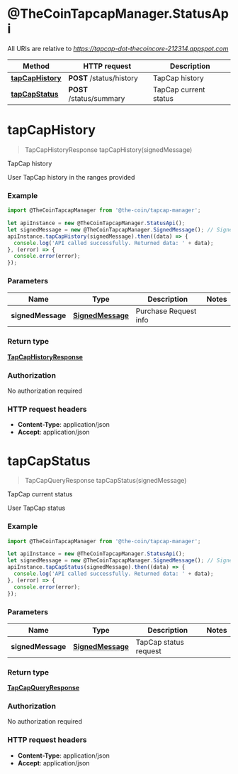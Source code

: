 # @TheCoinTapcapManager.StatusApi

All URIs are relative to *https://tapcap-dot-thecoincore-212314.appspot.com*

Method | HTTP request | Description
------------- | ------------- | -------------
[**tapCapHistory**](StatusApi.md#tapCapHistory) | **POST** /status/history | TapCap history
[**tapCapStatus**](StatusApi.md#tapCapStatus) | **POST** /status/summary | TapCap current status


<a name="tapCapHistory"></a>
# **tapCapHistory**
> TapCapHistoryResponse tapCapHistory(signedMessage)

TapCap history

User TapCap history in the ranges provided

### Example
```javascript
import @TheCoinTapcapManager from '@the-coin/tapcap-manager';

let apiInstance = new @TheCoinTapcapManager.StatusApi();
let signedMessage = new @TheCoinTapcapManager.SignedMessage(); // SignedMessage | Purchase Request info
apiInstance.tapCapHistory(signedMessage).then((data) => {
  console.log('API called successfully. Returned data: ' + data);
}, (error) => {
  console.error(error);
});

```

### Parameters

Name | Type | Description  | Notes
------------- | ------------- | ------------- | -------------
 **signedMessage** | [**SignedMessage**](SignedMessage.md)| Purchase Request info | 

### Return type

[**TapCapHistoryResponse**](TapCapHistoryResponse.md)

### Authorization

No authorization required

### HTTP request headers

 - **Content-Type**: application/json
 - **Accept**: application/json

<a name="tapCapStatus"></a>
# **tapCapStatus**
> TapCapQueryResponse tapCapStatus(signedMessage)

TapCap current status

User TapCap status

### Example
```javascript
import @TheCoinTapcapManager from '@the-coin/tapcap-manager';

let apiInstance = new @TheCoinTapcapManager.StatusApi();
let signedMessage = new @TheCoinTapcapManager.SignedMessage(); // SignedMessage | TapCap status request
apiInstance.tapCapStatus(signedMessage).then((data) => {
  console.log('API called successfully. Returned data: ' + data);
}, (error) => {
  console.error(error);
});

```

### Parameters

Name | Type | Description  | Notes
------------- | ------------- | ------------- | -------------
 **signedMessage** | [**SignedMessage**](SignedMessage.md)| TapCap status request | 

### Return type

[**TapCapQueryResponse**](TapCapQueryResponse.md)

### Authorization

No authorization required

### HTTP request headers

 - **Content-Type**: application/json
 - **Accept**: application/json

